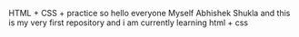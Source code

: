 HTML + CSS  + practice
so hello everyone Myself Abhishek Shukla and this is my very first repository and i am currently learning html + css

